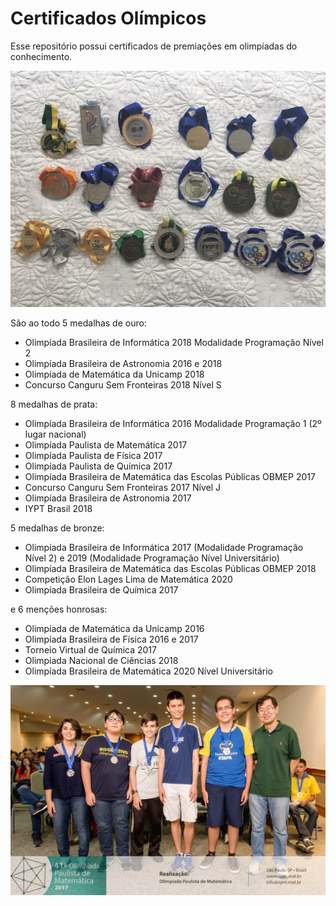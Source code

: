 # Certificados Olímpicos

Esse repositório possui certificados de premiações em olimpíadas do conhecimento.

![Medalhas do Ensino Médio](Medalhas_EnsinoMedio.jpg)

São ao todo 5 medalhas de ouro:

- Olimpíada Brasileira de Informática 2018 Modalidade Programação Nível 2
- Olimpíada Brasileira de Astronomia 2016 e 2018
- Olimpíada de Matemática da Unicamp 2018
- Concurso Canguru Sem Fronteiras 2018 Nível S

8 medalhas de prata:

- Olimpíada Brasileira de Informática 2016 Modalidade Programação 1 (2º lugar nacional)
- Olimpíada Paulista de Matemática 2017
- Olimpíada Paulista de Física 2017
- Olimpíada Paulista de Química 2017
- Olimpíada Brasileira de Matemática das Escolas Públicas OBMEP 2017
- Concurso Canguru Sem Fronteiras 2017 Nível J
- Olimpíada Brasileira de Astronomia 2017
- IYPT Brasil 2018

5 medalhas de bronze:

- Olimpíada Brasileira de Informática 2017 (Modalidade Programação Nível 2) e 2019 (Modalidade Programação Nível Universitário)
- Olimpíada Brasileira de Matemática das Escolas Públicas OBMEP 2018
- Competição Elon Lages Lima de Matemática 2020
- Olimpíada Brasileira de Química 2017

e 6 menções honrosas:

- Olimpíada de Matemática da Unicamp 2016
- Olimpíada Brasileira de Física 2016 e 2017
- Torneio Virtual de Química 2017
- Olimpíada Nacional de Ciências 2018
- Olimpíada Brasileira de Matemática 2020 Nível Universitário

![Cerimônia de Premiação OPM 2017](OPM_2017.jpg)